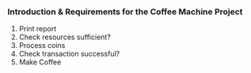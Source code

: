 ### Introduction & Requirements for the Coffee Machine Project

1. Print report
2. Check resources sufficient?
3. Process coins
4. Check transaction successful?
5. Make Coffee

<br>

